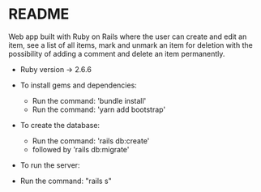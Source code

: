 # README

Web app built with Ruby on Rails where the user can create and edit an item, see a list of all items, mark and unmark an item for deletion with the possibility of adding a comment and delete an item permanently.

- Ruby version -> 2.6.6

* To install gems and dependencies:

  - Run the command: 'bundle install'
  - Run the command: 'yarn add bootstrap'

* To create the database:

  - Run the command: 'rails db:create'
  - followed by 'rails db:migrate'
  
* To run the server:
 * Run the command: "rails s"
